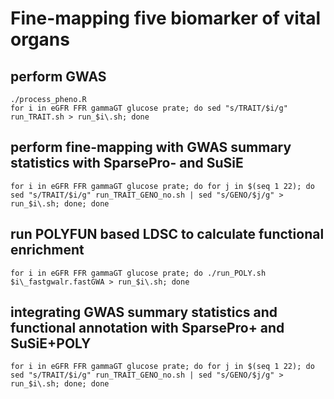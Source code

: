 # Fine-mapping five biomarker of vital organs

## perform GWAS
```
./process_pheno.R
for i in eGFR FFR gammaGT glucose prate; do sed "s/TRAIT/$i/g" run_TRAIT.sh > run_$i\.sh; done
```

## perform fine-mapping with GWAS summary statistics with SparsePro- and SuSiE
```
for i in eGFR FFR gammaGT glucose prate; do for j in $(seq 1 22); do sed "s/TRAIT/$i/g" run_TRAIT_GENO_no.sh | sed "s/GENO/$j/g" > run_$i\.sh; done; done
```

## run POLYFUN based LDSC to calculate functional enrichment
```
for i in eGFR FFR gammaGT glucose prate; do ./run_POLY.sh $i\_fastgwalr.fastGWA > run_$i\.sh; done
```

## integrating GWAS summary statistics and functional annotation with SparsePro+ and SuSiE+POLY
```
for i in eGFR FFR gammaGT glucose prate; do for j in $(seq 1 22); do sed "s/TRAIT/$i/g" run_TRAIT_GENO_no.sh | sed "s/GENO/$j/g" > run_$i\.sh; done; done
```
